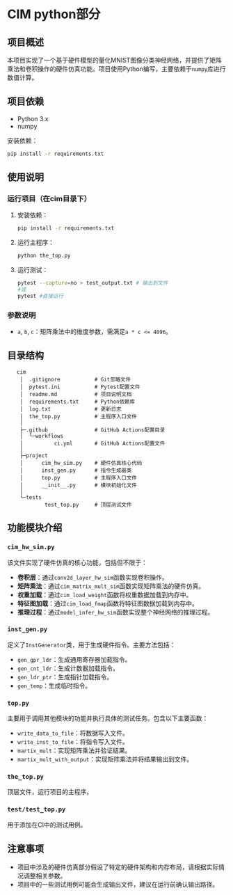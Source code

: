 # CIM python部分

## 项目概述
本项目实现了一个基于硬件模型的量化MNIST图像分类神经网络，并提供了矩阵乘法和卷积操作的硬件仿真功能。项目使用Python编写，主要依赖于`numpy`库进行数值计算。


## 项目依赖
- Python 3.x
- numpy

安装依赖：
```bash
pip install -r requirements.txt
```

## 使用说明

### 运行项目（在cim目录下）
1. 安装依赖：
   ```bash
   pip install -r requirements.txt
   ```

2. 运行主程序：
   ```bash
   python the_top.py
   ```

3. 运行测试：
   ```bash
   pytest --capture=no > test_output.txt # 输出到文件
   #或
   pytest #直接运行
   ```

### 参数说明
- `a`, `b`, `c`：矩阵乘法中的维度参数，需满足`a * c <= 4096`。


## 目录结构
```
   cim
    │  .gitignore           # Git忽略文件
    │  pytest.ini           # Pytest配置文件
    │  readme.md            # 项目说明文档
    │  requirements.txt     # Python依赖库
    │  log.txt              # 更新日志
    │  the_top.py           # 主程序入口文件
    │
    ├─.github               # GitHub Actions配置目录
    │  └─workflows
    │          ci.yml       # GitHub Actions配置文件
    │
    ├─project
    │      cim_hw_sim.py    # 硬件仿真核心代码
    │      inst_gen.py      # 指令生成器类
    │      top.py           # 主程序入口文件
    │      __init__.py      # 模块初始化文件
    │
    └─tests
            test_top.py     # 顶层测试文件

```


## 功能模块介绍

### `cim_hw_sim.py`
该文件实现了硬件仿真的核心功能，包括但不限于：
- **卷积层**：通过`conv2d_layer_hw_sim`函数实现卷积操作。
- **矩阵乘法**：通过`cim_matrix_mult_sim`函数实现矩阵乘法的硬件仿真。
- **权重加载**：通过`cim_load_weight`函数将权重数据加载到内存中。
- **特征图加载**：通过`cim_load_fmap`函数将特征图数据加载到内存中。
- **推理过程**：通过`model_infer_hw_sim`函数实现整个神经网络的推理过程。

### `inst_gen.py`
定义了`InstGenerator`类，用于生成硬件指令。主要方法包括：
- `gen_gpr_ldr`：生成通用寄存器加载指令。
- `gen_cnt_ldr`：生成计数器加载指令。
- `gen_ldr_ptr`：生成指针加载指令。
- `gen_temp`：生成临时指令。

### `top.py`
主要用于调用其他模块的功能并执行具体的测试任务。包含以下主要函数：
- `write_data_to_file`：将数据写入文件。
- `write_inst_to_file`：将指令写入文件。
- `martix_mult`：实现矩阵乘法并验证结果。
- `martix_mult_with_output`：实现矩阵乘法并将结果输出到文件。

### `the_top.py`
顶层文件，运行项目的主程序。

### `test/test_top.py`
用于添加在CI中的测试用例。

## 注意事项
- 项目中涉及的硬件仿真部分假设了特定的硬件架构和内存布局，请根据实际情况调整相关参数。
- 项目中的一些测试用例可能会生成输出文件，建议在运行前确认输出路径。

